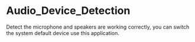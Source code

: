 # Audio_Device_Detection
Detect the microphone and speakers are working correctly, you can switch the system default device use this application.
  
